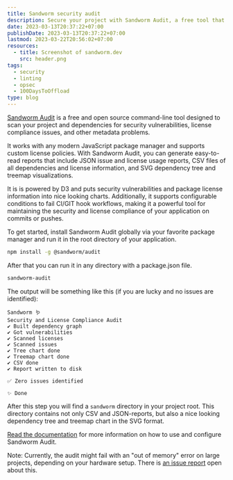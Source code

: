```yaml
---
title: Sandworm security audit
description: Secure your project with Sandworm Audit, a free tool that scans for vulnerabilities and license compliance issues. Easy-to-read reports and customizable policies.
date: 2023-03-13T20:37:22+07:00
publishDate: 2023-03-13T20:37:22+07:00
lastmod: 2023-03-22T20:56:02+07:00
resources:
  - title: Screenshot of sandworm.dev
    src: header.png
tags:
  - security
  - linting
  - opsec
  - 100DaysToOffload
type: blog
---
```


[Sandworm Audit](https://sandworm.dev/) is a free and open source command-line tool designed to scan your project and dependencies for security vulnerabilities, license compliance issues, and other metadata problems.

It works with any modern JavaScript package manager and supports custom license policies. With Sandworm Audit, you can generate easy-to-read reports that include JSON issue and license usage reports, CSV files of all dependencies and license information, and SVG dependency tree and treemap visualizations.

It is is powered by D3 and puts security vulnerabilities and package license information into nice looking charts. Additionally, it supports configurable conditions to fail CI/GIT hook workflows, making it a powerful tool for maintaining the security and license compliance of your application on commits or pushes.

To get started, install Sandworm Audit globally via your favorite package manager and run it in the root directory of your application.

```bash
npm install -g @sandworm/audit
```

After that you can run it in any directory with a package.json file.

```bash
sandworm-audit
```

The output will be something like this (if you are lucky and no issues are identified):

```
Sandworm 🪱
Security and License Compliance Audit
✔ Built dependency graph
✔ Got vulnerabilities
✔ Scanned licenses
✔ Scanned issues
✔ Tree chart done
✔ Treemap chart done
✔ CSV done
✔ Report written to disk

✅ Zero issues identified

✨ Done
```

After this step you will find a `sandworm` directory in your project root. This directory contains not only CSV and JSON-reports, but also a nice looking dependency tree and treemap chart in the SVG format.

[Read the documentation](https://docs.sandworm.dev/) for more information on how to use and configure Sandworm Audit.

Note: Currently, the audit might fail with an "out of memory" error on large projects, depending on your hardware setup. There is [an issue report](https://github.com/sandworm-hq/sandworm-audit/issues/53) open about this.
